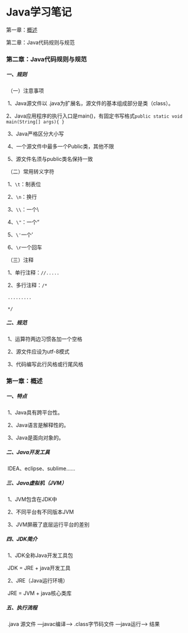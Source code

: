# Java学习笔记

第一章：[概述](#1)

第二章：Java代码规则与规范

### 第二章：Java代码规则与规范

##### 一、规则

​	（一）注意事项

​			1、Java源文件以 .java为扩展名，源文件的基本组成部分是类（class）。

​			2、Java应用程序的执行入口是main()，有固定书写格式`public static void main(String[] args){ }`

​			3、Java严格区分大小写

​			4、一个源文件中最多一个Public类，其他不限

​			5、源文件名须与public类名保持一致

​	（二）常用转义字符

​			1、`\t`：制表位

​			2、`\n`：换行

​			3、`\\`：一个\

​			4、`\"`：一个“

​			5、`\'`一个’

​			6、`\r`一个回车

​	（三）注释

​			1、单行注释：`//.....`

​			2、多行注释：`/*`

​											`.........`

​									`*/`  

##### 二、规范

​	1、运算符两边习惯各加一个空格

​	2、源文件应设为utf-8模式

​	3、代码编写此行风格或行尾风格



<p id="1"></p>



### 第一章：概述

##### 一、特点

​	1、Java具有跨平台性。

​	2、Java语言是解释性的。

​	3、Java是面向对象的。

##### 二、Java开发工具

​	IDEA、eclipse、sublime......

##### 三、Java虚拟机（JVM）

​	1、JVM包含在JDK中

​	2、不同平台有不同版本JVM

​	3、JVM屏蔽了底层运行平台的差别

##### 四、JDK简介

​	1、JDK全称Java开发工具包

​		JDK = JRE + java开发工具

​	2、JRE（Java运行环境）

​		JRE = JVM + java核心类库

##### 五、执行流程

​	.java 源文件 —javac编译—> .class字节码文件 —java运行—> 结果